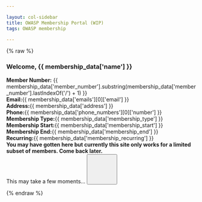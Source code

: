 ```yaml
---

layout: col-sidebar
title: OWASP Membership Portal (WIP)
tags: OWASP membership

---
```


{% raw %}
<div id="membership-portal-app" style="margin: 0px;" v-cloak>
   <div id='member-info' v-if='membership_data'>
     <h3>Welcome, {{ membership_data['name'] }}</h3>
     <strong>Member Number:</strong> {{ membership_data['member_number'].substring(membership_data['member_number'].lastIndexOf('/') + 1) }}<br>
     <strong>Email:</strong>{{ membership_data['emails'][0]['email'] }}<br>
     <strong>Address:</strong>{{ membership_data['address'] }}<br>
     <strong>Phone:</strong>{{ membership_data['phone_numbers'][0]['number'] }}<br>
     <strong>Membership Type:</strong>{{ membership_data['membership_type'] }}<br>
     <strong>Membership Start:</strong>{{ membership_data['membership_start'] }}<br>
     <strong>Membership End:</strong>{{ membership_data['membership_end'] }}<br>
     <strong>Recurring:</strong>{{ membership_data['membership_recurring'] }}<br>
   </div>
   <div id='errors' v-if="Object.keys(errors).length">
      <strong>You may have gotten here but currently this site only works for a limited subset of members.  Come back later.</strong>
   </div>
   <div id='loading' v-if='loading'>
      This may take a few moments...
      <button class='cta-button' style='width:80px;height:80px;'>
        <div class='spinner'>
          <div class='inner-spinner'></div>
        </div>
      </button>
   </div>
</div>


<!-- keep below for reference 
<div id='member-qr' style='float:right;'>
</div>
<div id='member-info'>
This may take a few moments...
<button class='cta-button' style='width:80px;height:80px;'>
  <div class='spinner'>
    <div class='inner-spinner'></div>
  </div>
</button>
</div>-->

{% endraw %}

<script src="https://js.stripe.com/v3"></script>
<script src="https://unpkg.com/vue"></script>
<script src="https://unpkg.com/axios/dist/axios.min.js"></script>

<script>
window.addEventListener('load', function() {
  new Vue({
    el: '#membership-portal-app',
    data: {
      loading: true,
      errors: {},
      membership_data: null,
    },
    created: function() {
      this.loading=true
      //might put something here eventually...
      const postData = {
        params: {
          authtoken: Cookies.get('CF_Authorization')
        }
      }
      axios.get('https://owaspadmin.azurewebsites.net/api/get-member-info?code=mWP6TjdDSJZOQIZQNtb2fUPuzuIamwaobBZUTnN24JEdtFybiTDl7A==', postData)
            .then(response => {
                this.membership_data =response.data
                this.loading=false
                this.$forceUpdate()
                //$('#member-info').fill_member_info(memdata);
                //$('#member-qr').kjua({text: memdata["member_number"]});
            })
            .catch(err => {
              this.errors = { error : 'These are not the droids you are looking for' }
              this.loading = false
              this.$forceUpdate()
            }) 
    },
  })
}, false)
</script>

<!--
<script>
  $(function() {
      $.get( "https://owaspadmin.azurewebsites.net/api/get-member-info?code=mWP6TjdDSJZOQIZQNtb2fUPuzuIamwaobBZUTnN24JEdtFybiTDl7A==", { authtoken : Cookies.get('CF_Authorization') }, function( data ) {
          memdata = JSON.parse(data)
          $('#member-info').fill_member_info(memdata);
          $('#member-qr').kjua({text: memdata["member_number"]});
        }).fail(function() {
               $('#member-info').html('<strong>You may have gotten here but currently this site only works for a limited subset of members.  Come back later.</strong>')
        });
  })
  
  $.fn.fill_member_info = function(memberdata) {
        if(memberdata) {
          html = "<h3>Welcome, " + memberdata['name'] + ".</h3><br>";
          html += "<strong>Member Number:</strong>" + memberdata['member_number'].substring(memberdata['member_number'].lastIndexOf('/') + 1) + "<br>";
          html += "<strong>Email:</strong>" + memberdata['emails'][0]['email'] + "<br>";
          html += "<strong>Address:</strong>" + memberdata['address'] + "<br>";
          html += "<strong>Phone:</strong>" + memberdata['phone_numbers'][0]['number'] + "<br>";
          html += "<strong>Membership Type:</strong>" + memberdata['membership_type'] + "<br>";
          html += "<strong>Membership Start:</strong>" + memberdata['membership_start'] + "<br>";
          html += "<strong>Membership End:</strong>" + memberdata['membership_end'] + "<br>";
          html += "<strong>Recurring:</strong>" + memberdata['membership_recurring'] + "<br>";
          this.html(html);
        } else {
          this.html('Oops.  Something wicked this way comes');
        }

    }
</script>
-->